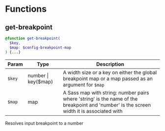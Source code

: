 # Functions

## get-breakpoint <Badge text="private" type="warning"/>
```scss
@function get-breakpoint(
  $key,
  $map: $config-breakpoint-map
) {...}
```
| Param | Type | Description |
| --- | --- | --- |
| `$key` | number \| key($map) | A width size or a key on either the global breakpoint map or a map passed as an argument for `$map` |
| `$map` | map | A Sass map with string: number pairs where 'string' is the name of the breakpoint and 'number' is the screen width it is associated with |

Resolves input breakpoint to a number
